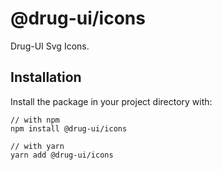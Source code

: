 # @drug-ui/icons

Drug-UI Svg Icons.

## Installation

Install the package in your project directory with:

```
// with npm
npm install @drug-ui/icons

// with yarn
yarn add @drug-ui/icons
```
